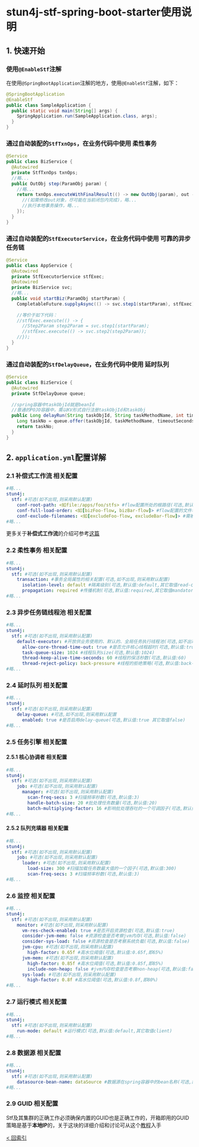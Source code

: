 # stun4j-stf-spring-boot-starter使用说明

## 1. 快速开始
### 使用`@EnableStf`注解
在使用`@SpringBootApplication`注解的地方，使用`@EnableStf`注解，如下：
```java
@SpringBootApplication
@EnableStf
public class SampleApplication {
  public static void main(String[] args) {
    SpringApplication.run(SampleApplication.class, args);
  }
}
```
### 通过**自动装配**的`StfTxnOps`，在业务代码中使用 **柔性事务**
```java
@Service
public class BizService {
  @Autowired
  private StfTxnOps txnOps;
  //略...
  public OutObj step(ParamObj param) {
    //略...
    return txnOps.executeWithFinalResult(() -> new OutObj(param), out -> st -> {
      //(如需修改out对象，尽可能在当前闭包内完成)，略...
      //执行本地事务操作，略...
    });
  }
}
```
### 通过**自动装配**的`StfExecutorService`，在业务代码中使用 **可靠的异步任务链**
```java
@Service
public class AppService {
  @Autowired
  private StfExecutorService stfExec;
  @Autowired
  private BizService svc;
  //略...
  public void startBiz(ParamObj startParam) {
    CompletableFuture.supplyAsync(() -> svc.step1(startParam), stfExec).thenApplyAsync(svc::step2, stfExec);
    
    //等价于如下代码：
    //stfExec.execute(() -> {
      //Step2Param step2Param = svc.step1(startParam);
      //stfExec.execute(() -> svc.step2(step2Param));
    //});    
  }
}
```
### 通过**自动装配**的`StfDelayQueue`，在业务代码中使用 **延时队列**
```java
@Service
public class BizService {
  @Autowired
  private StfDelayQueue queue;
  
  //spring容器中taskObjId就是beanId
  //普通的POJO容器中，需以KV形式自行注册taskObjId和taskObj
  public Long delayRun(String taskObjId, String taskMethodName, int timeoutSeconds, int delaySeconds, Object... taskParams) {
    Long taskNo = queue.offer(taskObjId, taskMethodName, timeoutSeconds, delaySeconds, taskParams);
    return taskNo;
  }
}
```
## 2. `application.yml`配置详解
### 2.1 **补偿式工作流** 相关配置
```yml
#略...
stun4j:
  stf: #可选(如不出现,则采用默认配置)
    conf-root-path: <如file:/apps/foo/stfs> #flow配置所处的根路径(可选,默认值: classpath:stfs)
    conf-full-load-order: <如[bizFoo-flow, bizBar-flow]> #flow配置的文件名和 左右或前后 顺序(可选,但一般都需要明确指定,除非你不关心配置间的父子关系,比如,对于具有相同oid的config-block,右侧/后面 文件会覆盖 左侧/前面 文件的定义)
    conf-exclude-filenames: <如[excludeFoo-flow, excludeBar-flow]> #需被排除、不会被加载的flow配置文件名(可选,如不指定,表示均需加载)
#略...
```
更多关于**补偿式工作流**的介绍可参考[这篇](https://github.com/stun4j/stun4j-stf/tree/main/stun4j-stf-core#%E8%A1%A5%E5%81%BF%E5%BC%8F%E5%B7%A5%E4%BD%9C%E6%B5%81%E4%BD%BF%E7%94%A8%E8%AF%B4%E6%98%8E)
### 2.2 **柔性事务** 相关配置
```yml
#略...
stun4j:
  stf: #可选(如不出现,则采用默认配置)
    transaction: #事务全局属性的相关配置(可选,如不出现,则采用默认配置)
      isolation-level: default #隔离级别(可选,默认值:default,其它取值read-committed,repeatable-read)
      propagation: required #传播机制(可选,默认值:required,其它取值mandatory,nested,never,not-supported,requires-new,supports)
#略...
```
### 2.3 **异步任务链线程池** 相关配置
```yml
#略...
stun4j:
  stf: #可选(如不出现,则采用默认配置)
    default-executor: #开放供业务使用的、默认的、全局任务执行线程池(可选,如不出现,则采用默认配置)
      allow-core-thread-time-out: true #是否允许核心线程超时(可选,默认值:true 其它取值false)
      task-queue-size: 1024 #线程队列size(可选,默认值:1024)
      thread-keep-alive-time-seconds: 60 #线程的保活秒数(可选,默认值:60)
      thread-reject-policy: back-pressure #线程的拒绝策略(可选,默认值:back-pressure,其它取值drop-with-ex-throw,silent-drop,silent-drop-oldest)
#略...
```
### 2.4 **延时队列** 相关配置
```yml
#略...
stun4j:
  stf: #可选(如不出现,则采用默认配置)
    delay-queue: #可选,如不出现,则采用默认配置
      enabled: true #是否启用delay-queue(可选,默认值:true 其它取值false)
#略...
```
### 2.5 **任务引擎** 相关配置
#### 2.5.1 **核心协调者** 相关配置
```yml
#略...
stun4j:
  stf: #可选(如不出现,则采用默认配置)
    job: #可选(如不出现,则采用默认配置)
      manager: #可选(如不出现,则采用默认配置)
        scan-freq-secs: 3 #扫描频率秒数(可选,默认值:3)
        handle-batch-size: 20 #批处理任务数量(可选,默认值:20)
        batch-multiplying-factor: 16 #影响批处理吞吐的一个可调因子(可选,默认值:16)
#略...
```
#### 2.5.2 **队列充填器** 相关配置
```yml
#略...
stun4j:
  stf: #可选(如不出现,则采用默认配置)
    job: #可选(如不出现,则采用默认配置)
      loader: #可选(如不出现,则采用默认配置)
        load-size: 300 #扫描加载任务数最大值的一个因子(可选,默认值:300)
        scan-freq-secs: 3 #扫描频率秒数(可选,默认值:3)
#略...
```
### 2.6 **监控** 相关配置
```yml
#略...
stun4j:
  stf: #可选(如不出现,则采用默认配置)
    monitor: #可选(如不出现,则采用默认配置)
      vm-res-check-enabled: true #是否开启资源检查(可选,默认值:true)
      consider-jvm-mem: false #资源检查是否考察jvm内存(可选,默认值:false)
      consider-sys-load: false #资源检查是否考察系统负载(可选,默认值:false)
      jvm-cpu: #可选(如不出现,则采用默认配置)
        high-factor: 0.65f #高水位阈值(可选,默认值:0.65f,即65%)
      jvm-mem: #可选(如不出现,则采用默认配置)
        high-factor: 0.85f #高水位阈值(可选,默认值:0.85f,即85%)
        include-non-heap: false #jvm内存检查是否考察non-heap(可选,默认值:false)
      sys-load: #可选(如不出现,则采用默认配置)
        high-factor: 0.8f #高水位阈值(可选,默认值:0.8f,即80%)
#略...
```
### 2.7 **运行模式** 相关配置
```yml
#略...
stun4j:
  stf: #可选(如不出现,则采用默认配置)
    run-mode: default #运行模式(可选,默认值:default,其它取值client)
#略...
```
### 2.8 **数据源** 相关配置
```yml
#略...
stun4j:
  stf: #可选(如不出现,则采用默认配置)
    datasource-bean-name: dataSource #数据源在spring容器中的bean名称(可选,默认值:dataSource)
#略...
```
### 2.9 **GUID** 相关配置
Stf及其集群的正确工作必须确保内置的GUID也是正确工作的，开箱即用的GUID策略是基于**本地IP**的，关于这块的详细介绍和讨论可从这个[教程](https://github.com/stun4j/stun4j-guid/blob/master/stun4j-guid-spring-boot-starter/README.md#2-applicationyml%E9%85%8D%E7%BD%AE%E8%AF%A6%E8%A7%A3)入手

[< 回索引](../README.md)